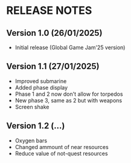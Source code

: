 # RELEASE NOTES

## Version 1.0 (26/01/2025)

- Initial release (Global Game Jam'25 version)

## Version 1.1 (27/01/2025)

- Improved submarine
- Added phase display
- Phase 1 and 2 now don't allow for torpedos
- New phase 3, same as 2 but with weapons
- Screen shake

## Version 1.2 (...)

- Oxygen bars
- Changed ammount of near resources
- Reduce value of not-quest resources
